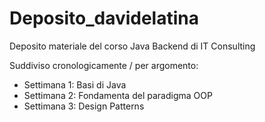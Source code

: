 # Deposito_davidelatina
 Deposito materiale del corso Java Backend di IT Consulting

 Suddiviso cronologicamente / per argomento:
  - Settimana 1: Basi di Java
  - Settimana 2: Fondamenta del paradigma OOP
  - Settimana 3: Design Patterns
